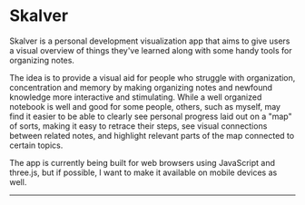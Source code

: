 # Skalver

Skalver is a personal development visualization app that aims to give users a visual overview of things they've learned along with some handy tools for organizing notes. 

The idea is to provide a visual aid for people who struggle with organization, concentration and memory by making organizing notes and newfound knowledge more interactive and stimulating. While a well organized notebook is well and good for some people, others, such as myself, may find it easier to be able to clearly see personal progress laid out on a "map" of sorts, making it easy to retrace their steps, see visual connections between related notes, and highlight relevant parts of the map connected to certain topics.

The app is currently being built for web browsers using JavaScript and three.js, but if possible, I want to make it available on mobile devices as well.

---
